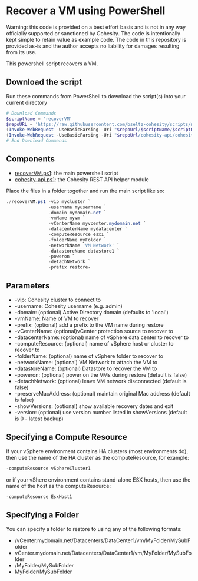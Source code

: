 # Recover a VM using PowerShell

Warning: this code is provided on a best effort basis and is not in any way officially supported or sanctioned by Cohesity. The code is intentionally kept simple to retain value as example code. The code in this repository is provided as-is and the author accepts no liability for damages resulting from its use.

This powershell script recovers a VM.

## Download the script

Run these commands from PowerShell to download the script(s) into your current directory

```powershell
# Download Commands
$scriptName = 'recoverVM'
$repoURL = 'https://raw.githubusercontent.com/bseltz-cohesity/scripts/master/powershell'
(Invoke-WebRequest -UseBasicParsing -Uri "$repoUrl/$scriptName/$scriptName.ps1").content | Out-File "$scriptName.ps1"; (Get-Content "$scriptName.ps1") | Set-Content "$scriptName.ps1"
(Invoke-WebRequest -UseBasicParsing -Uri "$repoUrl/cohesity-api/cohesity-api.ps1").content | Out-File cohesity-api.ps1; (Get-Content cohesity-api.ps1) | Set-Content cohesity-api.ps1
# End Download Commands
```

## Components

* [recoverVM.ps1](https://raw.githubusercontent.com/bseltz-cohesity/scripts/master/powershell/recoverVM/recoverVM.ps1): the main powershell script
* [cohesity-api.ps1](https://raw.githubusercontent.com/bseltz-cohesity/scripts/master/powershell/cohesity-api/cohesity-api.ps1): the Cohesity REST API helper module

Place the files in a folder together and run the main script like so:

```powershell
./recoverVM.ps1 -vip mycluster `
                -username myusername `
                -domain mydomain.net `
                -vmName myvm `
                -vCenterName myvcenter.mydomain.net `
                -datacenterName mydatacenter `
                -computeResource esx1 `
                -folderName myFolder `
                -networkName 'VM Network' `
                -datastoreName datastore1 `
                -poweron `
                -detachNetwork `
                -prefix restore-
```

## Parameters

* -vip: Cohesity cluster to connect to
* -username: Cohesity username (e.g. admin)
* -domain: (optional) Active Directory domain (defaults to 'local')
* -vmName: Name of VM to recover
* -prefix: (optional) add a prefix to the VM name during restore
* -vCenterName: (optional)vCenter protection source to recover to
* -datacenterName: (optional) name of vSphere data center to recover to
* -computeResource: (optional) name of vSphere host or cluster to recover to
* -folderName: (optional) name of vSphere folder to recover to
* -networkName: (optional) VM Network to attach the VM to
* -datastoreName: (optional) Datastore to recover the VM to
* -poweron: (optional) power on the VMs during restore (default is false)
* -detachNetwork: (optional) leave VM network disconnected (default is false)
* -preserveMacAddress: (optional) maintain original Mac address (default is false)
* -showVersions: (optional) show available recovery dates and exit
* -version: (optional) use version number listed in showVersions (default is 0 - latest backup)

## Specifying a Compute Resource

If your vSphere environment contains HA clusters (most environments do), then use the name of the HA cluster as the computeResource, for example:

```powershell
-computeResource vSphereCluster1
```

or if your vShere environment contains stand-alone ESX hosts, then use the name of the host as the computeResource:

```powershell
-computeResource EsxHost1
```

## Specifying a Folder

You can specify a folder to restore to using any of the following formats:

* /vCenter.mydomain.net/Datacenters/DataCenter1/vm/MyFolder/MySubFolder
* vCenter.mydomain.net/Datacenters/DataCenter1/vm/MyFolder/MySubFolder
* /MyFolder/MySubFolder
* MyFolder/MySubFolder
